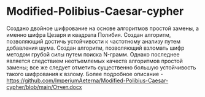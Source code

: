 # Modified-Polibius-Caesar-cypher
Cоздано двойное шифрование на основе алгоритмов простой замены, а именно шифра Цезаря и квадрата Полибия. Создан алгоритм, позволяющий достичь устойчивости к частотному анализу путем добавления шума. Создан алгоритм, позволяющий взломать шифр методом грубой силы путем поиска N-грамм. Однако последнее является следствием неотъемлемых качеств алгоритмов простой замены; все же следует отметить существенно большую устойчивость такого шифрования к взлому. Более подробное описание - https://github.com/ImperiumAeterna/Modified-Polibius-Caesar-cypher/blob/main/Отчет.docx
